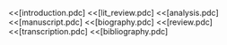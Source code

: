 <<[introduction.pdc]
<<[lit_review.pdc]
<<[analysis.pdc]
<<[manuscript.pdc]
<<[biography.pdc]
<<[review.pdc]
<<[transcription.pdc]
<<[bibliography.pdc]
